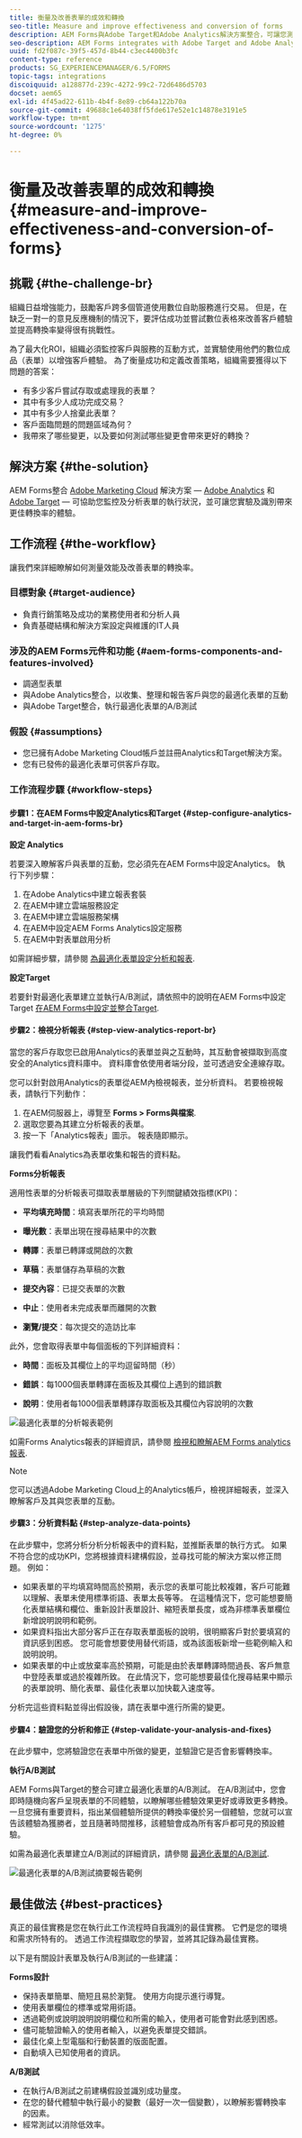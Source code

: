 ```yaml
---
title: 衡量及改善表單的成效和轉換
seo-title: Measure and improve effectiveness and conversion of forms
description: AEM Forms與Adobe Target和Adobe Analytics解決方案整合，可讓您測量並改善表單的效能和轉換率。
seo-description: AEM Forms integrates with Adobe Target and Adobe Analytics solutions that lets you measure and improve the performance and conversion rate of your forms.
uuid: fd2f087c-39f5-457d-8b44-c3ec4400b3fc
content-type: reference
products: SG_EXPERIENCEMANAGER/6.5/FORMS
topic-tags: integrations
discoiquuid: a128877d-239c-4272-99c2-72d6486d5703
docset: aem65
exl-id: 4f45ad22-611b-4b4f-8e89-cb64a122b70a
source-git-commit: 49688c1e64038ff5fde617e52e1c14878e3191e5
workflow-type: tm+mt
source-wordcount: '1275'
ht-degree: 0%

---
```


# 衡量及改善表單的成效和轉換{#measure-and-improve-effectiveness-and-conversion-of-forms}

## 挑戰 {#the-challenge-br}

組織日益增強能力，鼓勵客戶跨多個管道使用數位自助服務進行交易。 但是，在缺乏一對一的意見反應機制的情況下，要評估成功並嘗試數位表格來改善客戶體驗並提高轉換率變得很有挑戰性。

為了最大化ROI，組織必須監控客戶與服務的互動方式，並實驗使用他們的數位成品（表單）以增強客戶體驗。 為了衡量成功和定義改善策略，組織需要獲得以下問題的答案：

* 有多少客戶嘗試存取或處理我的表單？
* 其中有多少人成功完成交易？
* 其中有多少人捨棄此表單？
* 客戶面臨問題的問題區域為何？
* 我帶來了哪些變更，以及要如何測試哪些變更會帶來更好的轉換？

## 解決方案 {#the-solution}

AEM Forms整合 [Adobe Marketing Cloud](https://www.adobe.com/marketing-cloud.html) 解決方案 —  [Adobe Analytics](https://www.adobe.com/marketing-cloud/web-analytics.html) 和 [Adobe Target](https://www.adobe.com/marketing-cloud/testing-targeting.html)  — 可協助您監控及分析表單的執行狀況，並可讓您實驗及識別帶來更佳轉換率的體驗。

## 工作流程 {#the-workflow}

讓我們來詳細瞭解如何測量效能及改善表單的轉換率。

### 目標對象 {#target-audience}

* 負責行銷策略及成功的業務使用者和分析人員
* 負責基礎結構和解決方案設定與維護的IT人員

### 涉及的AEM Forms元件和功能 {#aem-forms-components-and-features-involved}

* 調適型表單
* 與Adobe Analytics整合，以收集、整理和報告客戶與您的最適化表單的互動
* 與Adobe Target整合，執行最適化表單的A/B測試

### 假設 {#assumptions}

* 您已擁有Adobe Marketing Cloud帳戶並註冊Analytics和Target解決方案。
* 您有已發佈的最適化表單可供客戶存取。

### 工作流程步驟 {#workflow-steps}

#### 步驟1：在AEM Forms中設定Analytics和Target  {#step-configure-analytics-and-target-in-aem-forms-br}

**設定 Analytics**

若要深入瞭解客戶與表單的互動，您必須先在AEM Forms中設定Analytics。 執行下列步驟：

1. 在Adobe Analytics中建立報表套裝
1. 在AEM中建立雲端服務設定
1. 在AEM中建立雲端服務架構
1. 在AEM中設定AEM Forms Analytics設定服務
1. 在AEM中對表單啟用分析

如需詳細步驟，請參閱 [為最適化表單設定分析和報表](../../forms/using/configure-analytics-forms-documents.md).

**設定Target**

若要針對最適化表單建立並執行A/B測試，請依照中的說明在AEM Forms中設定Target [在AEM Forms中設定並整合Target](../../forms/using/ab-testing-adaptive-forms.md#p-set-up-and-integrate-target-in-aem-forms-p).

#### 步驟2：檢視分析報表 {#step-view-analytics-report-br}

當您的客戶存取您已啟用Analytics的表單並與之互動時，其互動會被擷取到高度安全的Analytics資料庫中。 資料庫會依使用者端分段，並可透過安全連線存取。

您可以針對啟用Analytics的表單從AEM內檢視報表，並分析資料。 若要檢視報表，請執行下列動作：

1. 在AEM伺服器上，導覽至 **Forms > Forms與檔案**.
1. 選取您要為其建立分析報表的表單。
1. 按一下「Analytics報表」圖示。 報表隨即顯示。

讓我們看看Analytics為表單收集和報告的資料點。

**Forms分析報表**

適用性表單的分析報表可擷取表單層級的下列關鍵績效指標(KPI)：

* **平均填充時間**：填寫表單所花的平均時間
* **曝光數**：表單出現在搜尋結果中的次數

* **轉譯**：表單已轉譯或開啟的次數
* **草稿**：表單儲存為草稿的次數

* **提交內容**：已提交表單的次數
* **中止**：使用者未完成表單而離開的次數
* **瀏覽/提交**：每次提交的造訪比率

此外，您會取得表單中每個面板的下列詳細資料：

* **時間**：面板及其欄位上的平均逗留時間（秒）

* **錯誤**：每1000個表單轉譯在面板及其欄位上遇到的錯誤數

* **說明**：使用者每1000個表單轉譯存取面板及其欄位內容說明的次數

![最適化表單的分析報表範例](assets/summary-report.png)

如需Forms Analytics報表的詳細資訊，請參閱 [檢視和瞭解AEM Forms analytics報表](../../forms/using/view-understand-aem-forms-analytics-reports.md).

>[!NOTE]
>
>您可以透過Adobe Marketing Cloud上的Analytics帳戶，檢視詳細報表，並深入瞭解客戶及其與您表單的互動。

#### 步驟3：分析資料點 {#step-analyze-data-points}

在此步驟中，您將分析分析分析報表中的資料點，並推斷表單的執行方式。 如果不符合您的成功KPI，您將根據資料建構假設，並尋找可能的解決方案以修正問題。 例如：

* 如果表單的平均填寫時間高於預期，表示您的表單可能比較複雜，客戶可能難以理解、表單未使用標準術語、表單太長等等。 在這種情況下，您可能想要簡化表單結構和欄位、重新設計表單設計、縮短表單長度，或為非標準表單欄位新增說明說明和範例。
* 如果資料指出大部分客戶正在存取表單面板的說明，很明顯客戶對於要填寫的資訊感到困惑。 您可能會想要使用替代術語，或為該面板新增一些範例輸入和說明說明。
* 如果表單的中止或放棄率高於預期，可能是由於表單轉譯時間過長、客戶無意中登陸表單或過於複雜所致。 在此情況下，您可能想要最佳化搜尋結果中顯示的表單說明、簡化表單、最佳化表單以加快載入速度等。

分析完這些資料點並得出假設後，請在表單中進行所需的變更。

#### 步驟4：驗證您的分析和修正 {#step-validate-your-analysis-and-fixes}

在此步驟中，您將驗證您在表單中所做的變更，並驗證它是否會影響轉換率。

**執行A/B測試**

AEM Forms與Target的整合可建立最適化表單的A/B測試。 在A/B測試中，您會即時隨機向客戶呈現表單的不同體驗，以瞭解哪些體驗效果更好或導致更多轉換。 一旦您擁有重要資料，指出某個體驗所提供的轉換率優於另一個體驗，您就可以宣告該體驗為獲勝者，並且隨著時間推移，該體驗會成為所有客戶都可見的預設體驗。

如需為最適化表單建立A/B測試的詳細資訊，請參閱 [最適化表單的A/B測試](../../forms/using/ab-testing-adaptive-forms.md).

![最適化表單的A/B測試摘要報告範例](assets/ab-test-report-4.png)

## 最佳做法 {#best-practices}

真正的最佳實務是您在執行此工作流程時自我識別的最佳實務。 它們是您的環境和需求所特有的。 透過工作流程擷取您的學習，並將其記錄為最佳實務。

以下是有關設計表單及執行A/B測試的一些建議：

**Forms設計**

* 保持表單簡單、簡短且易於瀏覽。 使用方向提示進行導覽。
* 使用表單欄位的標準或常用術語。
* 透過範例或說明說明說明欄位和所需的輸入，使用者可能會對此感到困惑。
* 儘可能驗證輸入的使用者輸入，以避免表單提交錯誤。
* 最佳化桌上型電腦和行動裝置的版面配置。
* 自動填入已知使用者的資訊。

**A/B測試**

* 在執行A/B測試之前建構假設並識別成功量度。
* 在您的替代體驗中執行最小的變數（最好一次一個變數），以瞭解影響轉換率的因素。
* 經常測試以消除低效率。
